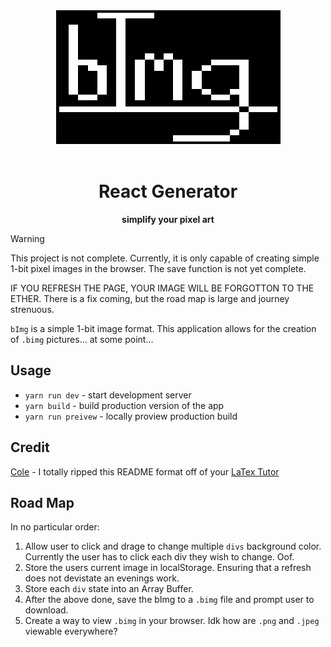 <div align="center">
    <div>
         <img src="/assets/bimg.png" alt="bimg logo" />	
    </div>
<br>
<h1>React Generator</h1>

**simplify your pixel art**
</div>

> [!WARNING]
> This project is not complete. Currently, it is only capable of creating simple 1-bit pixel images in the browser. The save function is not yet complete.
>
> IF YOU REFRESH THE PAGE, YOUR IMAGE WILL BE FORGOTTON TO THE ETHER. There is a fix coming, but the road map is large and journey strenuous.

`bImg` is a simple 1-bit image format. This application allows for the creation of `.bimg` pictures... at some point... 

## Usage
- `yarn run dev` - start development server
- `yarn build` - build production version of the app
- `yarn run preivew` - locally proview production build

## Credit
[Cole](https://github.com/coal-rock) - I totally ripped this README format off of your [LaTex Tutor](https://github.com/coal-rock/latex-tutor)

## Road Map
In no particular order:
1. Allow user to click and drage to change multiple `divs` background color. Currently the user has to click each div they wish to change. Oof.
2. Store the users current image in localStorage. Ensuring that a refresh does not devistate an evenings work. 
3. Store each `div` state into an Array Buffer.
4. After the above done, save the bImg to a `.bimg` file and prompt user to download.
5. Create a way to view `.bimg` in your browser. Idk how are `.png` and `.jpeg` viewable everywhere? 
